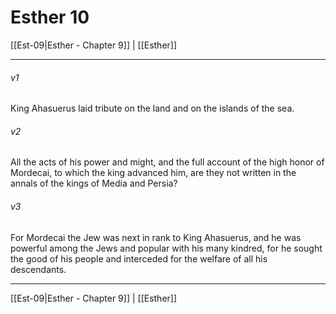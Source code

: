 # Esther 10

[[Est-09|Esther - Chapter 9]] | [[Esther]]
***

###### v1
King Ahasuerus laid tribute on the land and on the islands of the sea.
###### v2
All the acts of his power and might, and the full account of the high honor of Mordecai, to which the king advanced him, are they not written in the annals of the kings of Media and Persia?
###### v3
For Mordecai the Jew was next in rank to King Ahasuerus, and he was powerful among the Jews and popular with his many kindred, for he sought the good of his people and interceded for the welfare of all his descendants.

***

[[Est-09|Esther - Chapter 9]] | [[Esther]]
